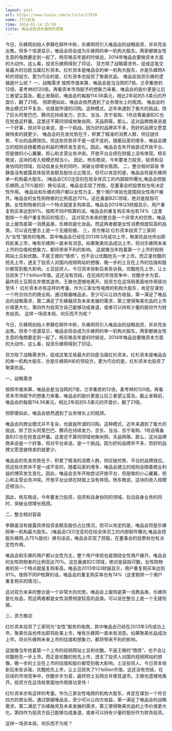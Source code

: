 ```yaml
---
layout: post
url: https://www.huxiu.com/article/27810
name: IT八卦女
time: 2014-02-14 15:50
title: 唯品会投资乐蜂网的逻辑
---
```

今日，乐蜂网创始人李静在邮件中称，乐蜂网将引入唯品会的战略投资，并非完全出售。但多个信源显示，唯品会将会成为乐蜂网的单一机构大股东。两家都做女性生意的电商要走到一起了。杨东皓去年底的时侯说，2014年唯品会要做资本方面的大动作。这么看，投资乐蜂网得到了印证。 双方除了战略需求外，促成这笔交易最大的功臣当属红杉资本。红杉资本是唯品会的单一机构大股东，亦是乐蜂网A轮的领投方。更为巧合的是，红杉资本也投资了聚美优品。 唯品会投资乐蜂的逻辑是什么呢？ 一，战略需求 按照市值来算，唯品会是当当网的7倍，兰亭集势的12倍，麦考林的120倍。再看资本市场赋予的想象力来看，唯品会的股价更是让后三者望尘莫及。截止发稿前，唯品会的每股114.56美元，相比2年前的5.5美元的开盘价，翻了21倍。 但即便如此，唯品会依然遇到了业务增长上的瓶颈。 唯品会的商业模式并不复杂，也就是所谓的闪购。这种模式，近年来遇到了极大的挑战，除了巨头阿里巴巴、腾讯在持续发力，京东、当当、苏宁易购、1号店等垂直B2C也在抢食这杯羹。这里还不算同领域地聚尚网，天品网等。那么，这对品牌商来说是一个好事，但对平台来说，是一个挑战。因为好的品牌并不多，而好的品牌又愿意做特卖的就更少。 唯品会的先发优势在于，积累了精准的消费人群，供应链优势、平台的品牌效应。但这些优势并不是一成不变的，随着玩家的增多，唯品会建立的规则会随着商业利益的博弈发生变化。因此，唯品会去年开始尝试开放平台，但是做的小心翼翼，担心和主营业务冲突。开放平台业绩在财报上没有体现。杨东皓说，这块的收入规模还相当小。 因此，杨东皓说，今年要发力投资，投资和自身协同的领域，拉动自身业务的同时，突破业绩增长瓶颈。 二，整合相对容易 李静虽没有披露具体投资金额及股份占比情况，但可以肯定的是，唯品会将是乐蜂网单一机构最大股东。（唯品会CEO沈亚的在给全体员工的内部邮件曝光,唯品会控股乐蜂网,占75%股份）换句话说，唯品会实现了控股，在董事会的投票权也有决定性作用。 唯品会和乐蜂的用户都以女性为主，整个用户体验也是围绕女性用户展开。唯品会的女性购物者的比例高达70%。这在垂直B2C领域，绝对是屈指可数。女性购物者的另一个特点就是复购率高，唯品会2013年Q3财报显示，用户重复购买率达到91%。按照不同IP核算的话，唯品会的重复购买率也有74%（这里剔除一个用户重复购买的情况）。 这对双方未来的整合是一个非常大的优势。唯品会上服饰是第一消费品类，乐蜂则是化妆品，而这两者都是女性消费频度较高的品类。可以说在整合上是一个无缝衔接。 三，资方推动 红杉资本投资了三家同为“女性”服务的电商，其中唯品会已经在2013年3月成功上市，聚美优品也传出即将赴美上市，唯有乐蜂网一直未有消息。如果聚美优品成功上市，将对乐蜂网未来上市的估值和想象力，都将带来不利的影响。 这就像当年抢着第一个上市的视频网站土豆和优酷，不是王微的“情债”，也不会让优酷抢先一步上市。而正是优酷的抢先上市，透支了投资人对国内视频网站的想像，晚一步的土豆在上市的估值和股价都受到极大影响，土豆投资人、今日资本徐新后来告诉我，优酷抢先上市，让土豆损失了1个billion市值。这还没有完结，在后续的市场竞争中，优酷步步为营，最终将土豆网合并使其退市。王微也遗憾地离开。投资方在这场局里面地作用居功至伟！ 红杉资本亦有这样的考量。作为三家女性电商的机构大股东，肯定在谋划一个符合四方的商业局。通过联姻唯品会，至少可以让四方收益，第一满足了唯品会的战略需求，第二满足了乐蜂融资及未来发展的需求，第三使得聚美优品的上市价值更大化，第四作为投资方自己能够功成身退，或者可以持有少量的股份作为财务投资。 这样一场资本局，何乐而不为呢？

今日，乐蜂网创始人李静在邮件中称，乐蜂网将引入唯品会的战略投资，并非完全出售。但多个信源显示，唯品会将会成为乐蜂网的单一机构大股东。两家都做女性生意的电商要走到一起了。杨东皓去年底的时侯说，2014年唯品会要做资本方面的大动作。这么看，投资乐蜂网得到了印证。

双方除了战略需求外，促成这笔交易最大的功臣当属红杉资本。红杉资本是唯品会的单一机构大股东，亦是乐蜂网A轮的领投方。更为巧合的是，红杉资本也投资了聚美优品。

一，战略需求

按照市值来算，唯品会是当当网的7倍，兰亭集势的12倍，麦考林的120倍。再看资本市场赋予的想象力来看，唯品会的股价更是让后三者望尘莫及。截止发稿前，唯品会的每股114.56美元，相比2年前的5.5美元的开盘价，翻了21倍。

但即便如此，唯品会依然遇到了业务增长上的瓶颈。

唯品会的商业模式并不复杂，也就是所谓的闪购。这种模式，近年来遇到了极大的挑战，除了巨头阿里巴巴、腾讯在持续发力，京东、当当、苏宁易购、1号店等垂直B2C也在抢食这杯羹。这里还不算同领域地聚尚网，天品网等。那么，这对品牌商来说是一个好事，但对平台来说，是一个挑战。因为好的品牌并不多，而好的品牌又愿意做特卖的就更少。

唯品会的先发优势在于，积累了精准的消费人群，供应链优势、平台的品牌效应。但这些优势并不是一成不变的，随着玩家的增多，唯品会建立的规则会随着商业利益的博弈发生变化。因此，唯品会去年开始尝试开放平台，但是做的小心翼翼，担心和主营业务冲突。开放平台业绩在财报上没有体现。杨东皓说，这块的收入规模还相当小。

因此，杨东皓说，今年要发力投资，投资和自身协同的领域，拉动自身业务的同时，突破业绩增长瓶颈。

二，整合相对容易

李静虽没有披露具体投资金额及股份占比情况，但可以肯定的是，唯品会将是乐蜂网单一机构最大股东。（唯品会CEO沈亚的在给全体员工的内部邮件曝光,唯品会控股乐蜂网,占75%股份）换句话说，唯品会实现了控股，在董事会的投票权也有决定性作用。

唯品会和乐蜂的用户都以女性为主，整个用户体验也是围绕女性用户展开。唯品会的女性购物者的比例高达70%。这在垂直B2C领域，绝对是屈指可数。女性购物者的另一个特点就是复购率高，唯品会2013年Q3财报显示，用户重复购买率达到91%。按照不同IP核算的话，唯品会的重复购买率也有74%（这里剔除一个用户重复购买的情况）。

这对双方未来的整合是一个非常大的优势。唯品会上服饰是第一消费品类，乐蜂则是化妆品，而这两者都是女性消费频度较高的品类。可以说在整合上是一个无缝衔接。

三，资方推动

红杉资本投资了三家同为“女性”服务的电商，其中唯品会已经在2013年3月成功上市，聚美优品也传出即将赴美上市，唯有乐蜂网一直未有消息。如果聚美优品成功上市，将对乐蜂网未来上市的估值和想象力，都将带来不利的影响。

这就像当年抢着第一个上市的视频网站土豆和优酷，不是王微的“情债”，也不会让优酷抢先一步上市。而正是优酷的抢先上市，透支了投资人对国内视频网站的想像，晚一步的土豆在上市的估值和股价都受到极大影响，土豆投资人、今日资本徐新后来告诉我，优酷抢先上市，让土豆损失了1个billion市值。这还没有完结，在后续的市场竞争中，优酷步步为营，最终将土豆网合并使其退市。王微也遗憾地离开。投资方在这场局里面地作用居功至伟！

红杉资本亦有这样的考量。作为三家女性电商的机构大股东，肯定在谋划一个符合四方的商业局。通过联姻唯品会，至少可以让四方收益，第一满足了唯品会的战略需求，第二满足了乐蜂融资及未来发展的需求，第三使得聚美优品的上市价值更大化，第四作为投资方自己能够功成身退，或者可以持有少量的股份作为财务投资。

这样一场资本局，何乐而不为呢？

